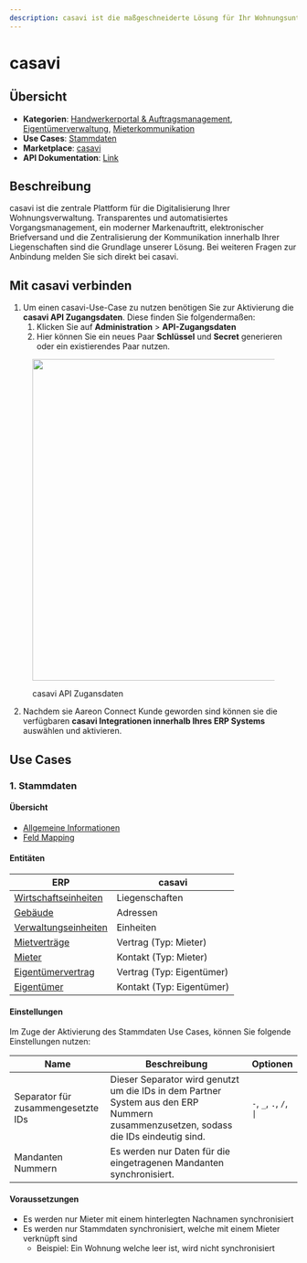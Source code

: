 ```yaml
---
description: casavi ist die maßgeschneiderte Lösung für Ihr Wohnungsunternehmen
---
```


# casavi

## Übersicht

* **Kategorien**: [Handwerkerportal & Auftragsmanagement](../kategorien/handwerkerportal-and-auftragsmanagement.md), [Eigentümerverwaltung](../kategorien/eigentuemerverwaltung.md), [Mieterkommunikation](../kategorien/mieterkommunikation.md)
* **Use Cases**: [Stammdaten](../use-cases/stammdaten.md)
* **Marketplace**: [casavi](https://marketplace.aareon.com/listings/casavi)
* **API Dokumentation**: [Link](https://api.mycasavi.com/v2/docs/manager)

## Beschreibung

casavi ist die zentrale Plattform für die Digitalisierung Ihrer Wohnungsverwaltung. Transparentes und automatisiertes Vorgangsmanagement, ein moderner Markenauftritt, elektronischer Briefversand und die Zentralisierung der Kommunikation innerhalb Ihrer Liegenschaften sind die Grundlage unserer Lösung. Bei weiteren Fragen zur Anbindung melden Sie sich direkt bei casavi.

## Mit casavi verbinden

1. Um einen casavi-Use-Case zu nutzen benötigen Sie zur Aktivierung die **casavi API Zugangsdaten**. Diese finden Sie folgendermaßen:
   1. Klicken Sie auf **Administration** > **API-Zugangsdaten**&#x20;
   2. Hier können Sie ein neues Paar **Schlüssel** und **Secret** generieren oder ein existierendes Paar nutzen.

<figure><img src="../.gitbook/assets/casavi screenshot-1.png" alt="" width="563"><figcaption><p>casavi API Zugansdaten</p></figcaption></figure>

2. Nachdem sie Aareon Connect Kunde geworden sind können sie die verfügbaren **casavi Integrationen innerhalb Ihres ERP Systems** auswählen und aktivieren.

## Use Cases

### 1. Stammdaten

#### Übersicht

* [Allgemeine Informationen](../use-cases/stammdaten.md)
* [Feld Mapping](https://docs.google.com/spreadsheets/d/1b5iCRsnGxBGTXNzHzaNm0SlfRoIpbRofghzS-7HwbVc/edit#gid=1213044489\&fvid=23969279)

#### Entitäten

| ERP                                                            | casavi                    |
| -------------------------------------------------------------- | ------------------------- |
| [Wirtschaftseinheiten](../entitaeten/wirtschaftseinheiten.md)  | Liegenschaften            |
| [Gebäude](../entitaeten/gebaeude.md)                           | Adressen                  |
| [Verwaltungseinheiten](../kategorien/eigentuemerverwaltung.md) | Einheiten                 |
| [Mietverträge](../entitaeten/mietvertraege.md)                 | Vertrag (Typ: Mieter)     |
| [Mieter](../entitaeten/mieter.md)                              | Kontakt (Typ: Mieter)     |
| [Eigentümervertrag](../entitaeten/eigentuemervertraege.md)     | Vertrag (Typ: Eigentümer) |
| [Eigentümer](../entitaeten/eigentuemer.md)                     | Kontakt (Typ: Eigentümer) |

#### Einstellungen

Im Zuge der Aktivierung des Stammdaten Use Cases, können Sie folgende Einstellungen nutzen:

<table><thead><tr><th width="165">Name</th><th width="450.33333333333326">Beschreibung</th><th>Optionen</th></tr></thead><tbody><tr><td>Separator für zusammengesetzte IDs</td><td>Dieser Separator wird genutzt um die IDs in dem Partner System aus den ERP Nummern zusammenzusetzen, sodass die IDs eindeutig sind.</td><td><code>-</code>, <code>_</code>, <code>.</code>, <code>/</code>, <code>|</code></td></tr><tr><td>Mandanten Nummern</td><td>Es werden nur Daten für die eingetragenen Mandanten synchronisiert.</td><td></td></tr></tbody></table>

#### Voraussetzungen

* Es werden nur Mieter mit einem hinterlegten Nachnamen synchronisiert
* Es werden nur Stammdaten synchronisiert, welche mit einem Mieter verknüpft sind
  * Beispiel: Ein Wohnung welche leer ist, wird nicht synchronisiert
